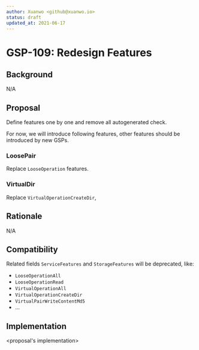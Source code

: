```yaml
---
author: Xuanwo <github@xuanwo.io>
status: draft
updated_at: 2021-06-17
---
```


# GSP-109: Redesign Features

## Background

N/A

## Proposal

Define features one by one and remove all autogenerated check.

For now, we will introduce following features, other features should be introduced by new GSPs.

### LoosePair

Replace `LooseOperation` features.

### VirtualDir

Replace `VirtualOperationCreateDir`,

## Rationale

N/A

## Compatibility

Related fields `ServiceFeatures` and `StorageFeatures` will be deprecated, like:

- `LooseOperationAll`
- `LooseOperationRead`
- `VirtualOperationAll`
- `VirtualOperationCreateDir`
- `VirtualPairWriteContentMd5`
- ...

## Implementation

<proposal's implementation>